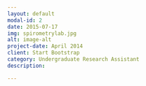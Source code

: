 ```yaml
---
layout: default
modal-id: 2
date: 2015-07-17
img: spirometrylab.jpg
alt: image-alt
project-date: April 2014
client: Start Bootstrap
category: Undergraduate Research Assistant
description: 

---
```

